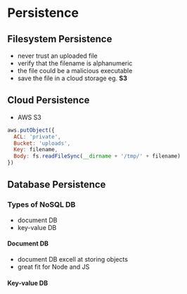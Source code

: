 # Persistence

## Filesystem Persistence

- never trust an uploaded file
- verify that the filename is alphanumeric
- the file could be a malicious executable
- save the file in a cloud storage eg. **S3**

## Cloud Persistence

- AWS S3

```js
aws.putObject({
  ACL: 'private',
  Bucket: 'uploads',
  Key: filename,
  Body: fs.readFileSync(__dirname + '/tmp/' + filename)
})
```

## Database Persistence

### Types of NoSQL DB

- document DB
- key-value DB

#### Document DB

- document DB excell at storing objects 
- great fit for Node and JS

#### Key-value DB
